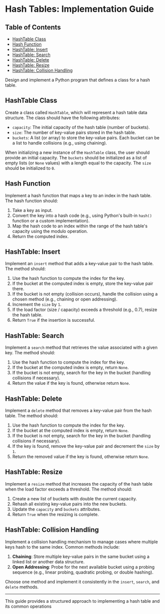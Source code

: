 # Hash Tables: Implementation Guide

## Table of Contents

* [HashTable Class](#hash-table-class)
* [Hash Function](#hash-function)
* [HashTable: Insert](#hash-table-insert)
* [HashTable: Search](#hash-table-search)
* [HashTable: Delete](#hash-table-delete)
* [HashTable: Resize](#hash-table-resize)
* [HashTable: Collision Handling](#hash-table-collision-handling)

Design and implement a Python program that defines a class for a hash table.

## HashTable Class <a name="hash-table-class"></a>

Create a class called `HashTable`, which will represent a hash table data structure. The class should have the following attributes:

*   `capacity`: The initial capacity of the hash table (number of buckets).
*   `size`: The number of key-value pairs stored in the hash table.
*   `buckets`: A list (or array) to store the key-value pairs. Each bucket can be a list to handle collisions (e.g., using chaining).

When initializing a new instance of the `HashTable` class, the user should provide an initial capacity. The `buckets` should be initialized as a list of empty lists (or `None` values) with a length equal to the capacity. The `size` should be initialized to `0`.

## Hash Function <a name="hash-function"></a>

Implement a hash function that maps a key to an index in the hash table. The hash function should:

1.  Take a key as input.
2.  Convert the key into a hash code (e.g., using Python's built-in `hash()` function or a custom implementation).
3.  Map the hash code to an index within the range of the hash table's capacity using the modulo operation.
4.  Return the computed index.

## HashTable: Insert <a name="hash-table-insert"></a>

Implement an `insert` method that adds a key-value pair to the hash table. The method should:

1.  Use the hash function to compute the index for the key.
2.  If the bucket at the computed index is empty, store the key-value pair there.
3.  If the bucket is not empty (collision occurs), handle the collision using a chosen method (e.g., chaining or open addressing).
4.  Increment the `size` by `1`.
5.  If the load factor (size / capacity) exceeds a threshold (e.g., 0.7), resize the hash table.
6.  Return `True` if the insertion is successful.

## HashTable: Search <a name="hash-table-search"></a>

Implement a `search` method that retrieves the value associated with a given key. The method should:

1.  Use the hash function to compute the index for the key.
2.  If the bucket at the computed index is empty, return `None`.
3.  If the bucket is not empty, search for the key in the bucket (handling collisions if necessary).
4.  Return the value if the key is found, otherwise return `None`.

## HashTable: Delete <a name="hash-table-delete"></a>

Implement a `delete` method that removes a key-value pair from the hash table. The method should:

1.  Use the hash function to compute the index for the key.
2.  If the bucket at the computed index is empty, return `None`.
3.  If the bucket is not empty, search for the key in the bucket (handling collisions if necessary).
4.  If the key is found, remove the key-value pair and decrement the `size` by `1`.
5.  Return the removed value if the key is found, otherwise return `None`.

## HashTable: Resize <a name="hash-table-resize"></a>

Implement a `resize` method that increases the capacity of the hash table when the load factor exceeds a threshold. The method should:

1.  Create a new list of buckets with double the current capacity.
2.  Rehash all existing key-value pairs into the new buckets.
3.  Update the `capacity` and `buckets` attributes.
4.  Return `True` when the resizing is complete.

## HashTable: Collision Handling <a name="hash-table-collision-handling"></a>

Implement a collision handling mechanism to manage cases where multiple keys hash to the same index. Common methods include:

1.  **Chaining**: Store multiple key-value pairs in the same bucket using a linked list or another data structure.
2.  **Open Addressing**: Probe for the next available bucket using a probing sequence (e.g., linear probing, quadratic probing, or double hashing).

Choose one method and implement it consistently in the `insert`, `search`, and `delete` methods.

---

This guide provides a structured approach to implementing a hash table and its common operations